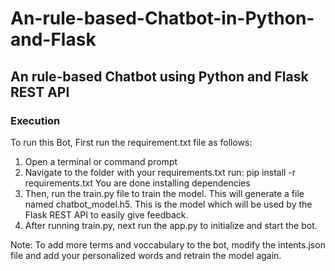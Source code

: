 # An-rule-based-Chatbot-in-Python-and-Flask

##  An rule-based Chatbot using Python and Flask REST API

### Execution

To run this Bot, First run the requirement.txt file as follows:

1. Open a terminal or command prompt
2. Navigate to the folder with your requirements.txt
  run: pip install -r requirements.txt
  You are done installing dependencies
3. Then, run the train.py file to train the model. This will generate a file named chatbot_model.h5. 
This is the model which will be used by the Flask REST API to easily give feedback. 
4. After running train.py, next run the app.py to initialize and start the bot. 

Note: To add more terms and voccabulary to the bot, modify the intents.json file and add your personalized words and retrain the model again.
